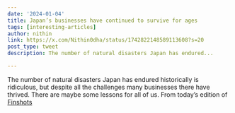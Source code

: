 ```yaml
---
date: '2024-01-04'
title: Japan’s businesses have continued to survive for ages
tags: [interesting-articles]
author: nithin
link: https://x.com/Nithin0dha/status/1742822148589113608?s=20
post_type: tweet
description: The number of natural disasters Japan has endured...

---
```


The number of natural disasters Japan has endured historically is ridiculous, but despite all the challenges many businesses there have thrived. There are maybe some lessons for all of us.
From today’s edition of [Finshots](https://finshots.in/archive/how-do-japans-businesses-survive-disasters/)
